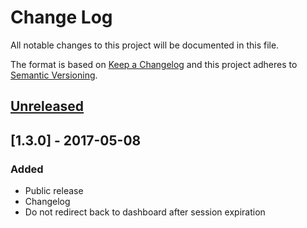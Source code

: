 # Change Log
All notable changes to this project will be documented in this file.

The format is based on [Keep a Changelog](http://keepachangelog.com/)
and this project adheres to [Semantic Versioning](http://semver.org/).

## [Unreleased]

## [1.3.0] - 2017-05-08
### Added
- Public release
- Changelog
- Do not redirect back to dashboard after session expiration

[Unreleased]: https://github.com/vaimo/module-admin-auto-login/compare/v1.3.0...HEAD
